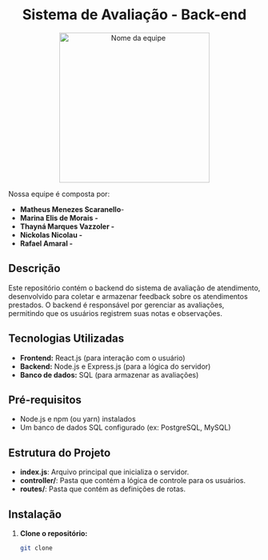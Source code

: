 <h1 align="center">Sistema de Avaliação - Back-end </h1>

<div align="center">
  <img src="https://i.imgur.com/9hSrsWQ.png" alt="Nome da equipe"  width="300" height="300">
</div>

Nossa equipe é composta por:

- **Matheus Menezes Scaranello**-
- **Marina Elis de Morais -**
- **Thayná Marques Vazzoler -**
- **Nickolas Nicolau  -**
- **Rafael Amaral -**

## Descrição
Este repositório contém o backend do sistema de avaliação de atendimento, desenvolvido para coletar e armazenar feedback sobre os atendimentos prestados. O backend é responsável por gerenciar as avaliações, permitindo que os usuários registrem suas notas e observações.

## Tecnologias Utilizadas
* **Frontend:** React.js (para interação com o usuário)
* **Backend:** Node.js e Express.js (para a lógica do servidor)
* **Banco de dados:** SQL (para armazenar as avaliações)

## Pré-requisitos
* Node.js e npm (ou yarn) instalados
* Um banco de dados SQL configurado (ex: PostgreSQL, MySQL)

## Estrutura do Projeto

- **index.js**: Arquivo principal que inicializa o servidor.
- **controller/**: Pasta que contém a lógica de controle para os usuários.
- **routes/**: Pasta que contém as definições de rotas.

## Instalação
1. **Clone o repositório:**
   ```bash
   git clone